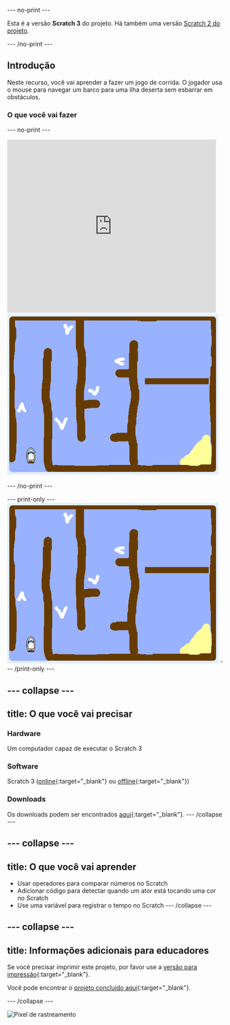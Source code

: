 --- no-print ---

Esta é a versão **Scratch 3** do projeto. Há também uma versão [Scratch 2 do projeto](https://projects.raspberrypi.org/pt-BR/projects/boat-race-scratch2).

--- /no-print ---

## Introdução

Neste recurso, você vai aprender a fazer um jogo de corrida. O jogador usa o mouse para navegar um barco para uma ilha deserta sem esbarrar em obstáculos.

### O que você vai fazer

--- no-print ---

<div class="scratch-preview">
  <iframe allowtransparency="true" width="485" height="402" src="https://scratch.mit.edu/projects/embed/346336531/?autostart=false" frameborder="0" scrolling="no"></iframe>
  <img src="images/boat_race_demo.png">
</div>

--- /no-print ---

--- print-only --- ![boat race demo](images/boat_race_demo.png) --- /print-only ---

--- collapse ---
---
title: O que você vai precisar
---

### Hardware

Um computador capaz de executar o Scratch 3

### Software

Scratch 3 ([online](https://rpf.io/scratchon){:target="_blank"} ou [offline](https://rpf.io/scratchoff){:target="_blank"})

### Downloads

Os downloads podem ser encontrados [aqui](http://rpf.io/p/pt-BR/boat-race-go){:target="_blank"}. --- /collapse ---

--- collapse ---
---
title: O que você vai aprender
---

- Usar operadores para comparar números no Scratch
- Adicionar código para detectar quando um ator está tocando uma cor no Scratch
- Use uma variável para registrar o tempo no Scratch --- /collapse ---

--- collapse ---
---
title: Informações adicionais para educadores
---

Se você precisar imprimir este projeto, por favor use a [versão para impressão](https://projects.raspberrypi.org/pt-BR/projects/boat-race/print){:target="_blank"}.

Você pode encontrar o [projeto concluído aqui](http://rpf.io/p/pt-BR/boat-race-get){:target="_blank"}.

--- /collapse ---

![Pixel de rastreamento](https://code.org/api/hour/begin_codeclub_boatrace.png)